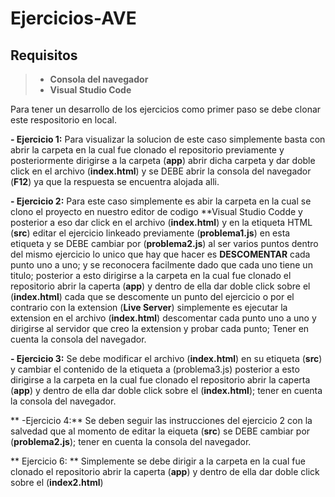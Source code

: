 # Ejercicios-AVE

## Requisitos

> - **Consola del navegador**
> - **Visual Studio Code**

Para tener un desarrollo de los ejercicios como primer paso se debe clonar este respositorio en local.


**- Ejercicio 1:** Para visualizar la solucion de este caso simplemente basta con abrir la carpeta en la cual fue clonado el repositorio previamente y posteriormente dirigirse a la carpeta (**app**) abrir dicha carpeta y dar doble click en el archivo (**index.html**) y se DEBE abrir la consola del navegador (**F12**) ya que la respuesta
se encuentra alojada alli.

**- Ejercicio 2:** Para este caso simplemente es abir la carpeta en la cual se clono el proyecto en nuestro editor de codigo **Visual Studio Codde y posterior a eso dar click en el archivo (**index.html**) y en la etiqueta HTML (**src**) editar el ejercicio linkeado previamente (**problema1.js**) en esta etiqueta y se DEBE cambiar por 
(**problema2.js**) al ser varios puntos dentro del mismo ejercicio lo unico que hay que hacer es **DESCOMENTAR** cada punto uno a uno; y  se reconocera facilmente dado que cada uno
tiene un titulo; posterior a esto dirigirse a la carpeta en la cual fue clonado el repositorio abrir la caperta (**app**) y dentro de ella dar doble click sobre el (**index.html**) cada que se descomente un punto del ejercicio o por el contrario con la extension (**Live Server**) simplemente es ejecutar
la extension en el archivo (**index.html**) descomentar cada punto uno a uno y dirigirse al servidor que creo la extension y probar cada punto; Tener en cuenta la consola del navegador.

**- Ejercicio 3:**  Se debe modificar el archivo (**index.html**) en su etiqueta (**src**) y cambiar el contenido de la etiqueta a (problema3.js) posterior a esto
dirigirse a la carpeta en la cual fue clonado el repositorio abrir la caperta (**app**) y dentro de ella dar doble click sobre el (**index.html**); tener en cuenta la consola del navegador.

** -Ejercicio 4:**  Se deben seguir las instrucciones del ejercicio 2 con la salvedad que al momento de editar la eiqueta (**src**) se DEBE cambiar por (**problema2.js**); tener en cuenta la consola del navegador.

** Ejercicio 6: ** Simplemente se debe dirigir a la carpeta en la cual fue clonado el repositorio abrir la caperta (**app**) y dentro de ella dar doble click sobre el (**index2.html**)
